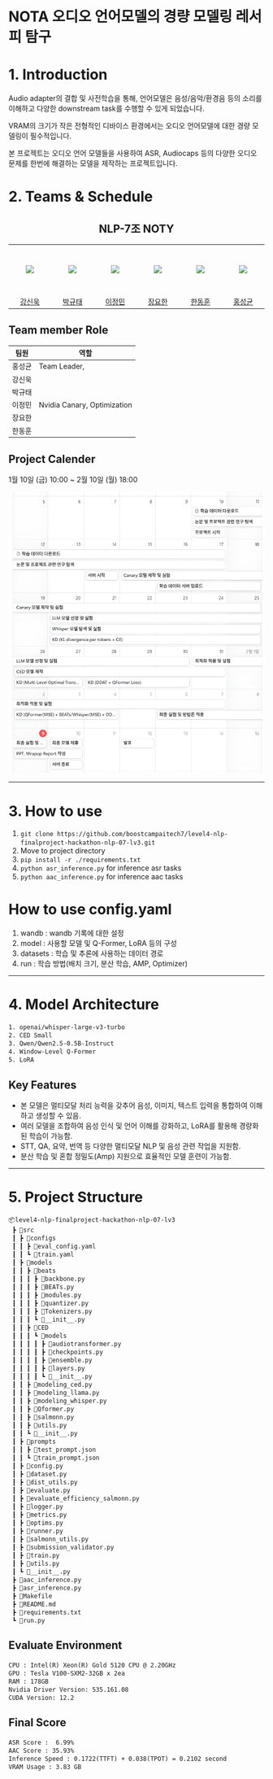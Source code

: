 # NOTA 오디오 언어모델의 경량 모델링 레서피 탐구

# 1. Introduction
Audio adapter의 결합 및 사전학습을 통해, 언어모델은 음성/음악/환경음 등의 소리를 이해하고 다양한 downstream task를 수행할 수 있게 되었습니다.

VRAM의 크기가 작은 전형적인 디바이스 환경에서는 오디오 언어모델에 대한 경량 모델링이 필수적입니다.

본 프로젝트는 오디오 언어 모델들을 사용하여 ASR, Audiocaps 등의 다양한 오디오 문제를 한번에 해결하는 모델을 제작하는 프로젝트입니다.


# 2. Teams & Schedule
<h2 align="center">NLP-7조 NOTY</h3>
<table align="center">
  <tr height="100px">
    <td align="center" width="150px">
      <a href="https://github.com/Uvamba"><img src="https://avatars.githubusercontent.com/u/116945517?v=4"/></a>
    </td>
    <td align="center" width="150px">
      <a href="https://github.com/doraemon500"><img src="https://avatars.githubusercontent.com/u/64678476?v=4"/></a>
    </td>
    <td align="center" width="150px">
      <a href="https://github.com/simigami"><img src="https://avatars.githubusercontent.com/u/46891822?v=4"/></a>
    </td>
    <td align="center" width="150px">
      <a href="https://github.com/DDUKDAE"><img src="https://avatars.githubusercontent.com/u/179460223?v=4"/></a>
    </td>
    <td align="center" width="150px">
      <a href="https://github.com/mrsuit0114"><img src="https://avatars.githubusercontent.com/u/95519378?v=4"/></a>
    </td>
    <td align="center" width="150px">
      <a href="https://github.com/hskhyl"><img src="https://avatars.githubusercontent.com/u/155405525?v=4"/></a>
    </td>
  </tr>
  <tr height="10px">
    <td align="center" width="150px">
      <a href="https://github.com/Uvamba">강신욱</a>
    </td>
    <td align="center" width="150px">
      <a href="https://github.com/doraemon500">박규태</a>
    </td>
    <td align="center" width="150px">
      <a href="https://github.com/simigami">이정민</a>
    </td>
    <td align="center" width="150px">
      <a href="https://github.com/DDUKDAE">장요한</a>
    </td>
    <td align="center" width="150px">
      <a href="https://github.com/mrsuit0114">한동훈</a>
    </td>
    <td align="center" width="150px">
      <a href="https://github.com/hskhyl">홍성균</a>
    </td>
  </tr>
</table>

## Team member Role
<div align='center'>

| 팀원  | 역할                                                        |
|-----|-----------------------------------------------------------|
| 홍성균 | Team Leader,           |
| 강신욱 |                                     |
| 박규태 |                    |
| 이정민 | Nvidia Canary, Optimization                               |
| 장요한 |                        |
| 한동훈 |  |


</div>

## Project Calender
1월 10일 (금) 10:00 ~ 2월 10일 (월) 18:00
<div align='center'>
  
![timeline](./img/timeline.png)

</div>

---
# 3. How to use

1. ``git clone https://github.com/boostcampaitech7/level4-nlp-finalproject-hackathon-nlp-07-lv3.git``
2. Move to project directory
3. ``pip install -r ./requirements.txt``
4. ``python asr_inference.py`` for inference asr tasks
5. ``python aac_inference.py`` for inference aac tasks

# How to use config.yaml
1. wandb : wandb 기록에 대한 설정
2. model : 사용할 모델 및 Q-Former, LoRA 등의 구성
3. datasets : 학습 및 추론에 사용하는 데이터 경로
4. run : 학습 방법(배치 크기, 분산 학습, AMP, Optimizer)

---
# 4. Model Architecture
```plaintext  
1. openai/whisper-large-v3-turbo
2. CED Small 
3. Qwen/Qwen2.5-0.5B-Instruct
4. Window-Level Q-Former
5. LoRA
```
## Key Features
- 본 모델은 멀티모달 처리 능력을 갖추어 음성, 이미지, 텍스트 입력을 통합하여 이해하고 생성할 수 있음.
- 여러 모델을 조합하여 음성 인식 및 언어 이해를 강화하고, LoRA를 활용해 경량화된 학습이 가능함.
- STT, QA, 요약, 번역 등 다양한 멀티모달 NLP 및 음성 관련 작업을 지원함.
- 분산 학습 및 혼합 정밀도(Amp) 지원으로 효율적인 모델 훈련이 가능함.

---
# 5. Project Structure
```plaintext
📦level4-nlp-finalproject-hackathon-nlp-07-lv3
 ┣ 📂src
 ┃ ┣ 📂configs
 ┃ ┃ ┣ 📜eval_config.yaml
 ┃ ┃ ┗ 📜train.yaml
 ┃ ┣ 📂models
 ┃ ┃ ┣ 📂beats
 ┃ ┃ ┃ ┣ 📜backbone.py
 ┃ ┃ ┃ ┣ 📜BEATs.py
 ┃ ┃ ┃ ┣ 📜modules.py
 ┃ ┃ ┃ ┣ 📜quantizer.py
 ┃ ┃ ┃ ┣ 📜Tokenizers.py
 ┃ ┃ ┃ ┗ 📜__init__.py
 ┃ ┃ ┣ 📂CED
 ┃ ┃ ┃ ┗ 📂models
 ┃ ┃ ┃ ┃ ┣ 📜audiotransformer.py
 ┃ ┃ ┃ ┃ ┣ 📜checkpoints.py
 ┃ ┃ ┃ ┃ ┣ 📜ensemble.py
 ┃ ┃ ┃ ┃ ┣ 📜layers.py
 ┃ ┃ ┃ ┃ ┗ 📜__init__.py
 ┃ ┃ ┣ 📜modeling_ced.py
 ┃ ┃ ┣ 📜modeling_llama.py
 ┃ ┃ ┣ 📜modeling_whisper.py
 ┃ ┃ ┣ 📜Qformer.py
 ┃ ┃ ┣ 📜salmonn.py
 ┃ ┃ ┣ 📜utils.py
 ┃ ┃ ┗ 📜__init__.py
 ┃ ┣ 📂prompts
 ┃ ┃ ┣ 📜test_prompt.json
 ┃ ┃ ┗ 📜train_prompt.json
 ┃ ┣ 📜config.py
 ┃ ┣ 📜dataset.py
 ┃ ┣ 📜dist_utils.py
 ┃ ┣ 📜evaluate.py
 ┃ ┣ 📜evaluate_efficiency_salmonn.py
 ┃ ┣ 📜logger.py
 ┃ ┣ 📜metrics.py
 ┃ ┣ 📜optims.py
 ┃ ┣ 📜runner.py
 ┃ ┣ 📜salmonn_utils.py
 ┃ ┣ 📜submission_validator.py
 ┃ ┣ 📜train.py
 ┃ ┣ 📜utils.py
 ┃ ┗ 📜__init__.py
 ┣ 📜aac_inference.py
 ┣ 📜asr_inference.py
 ┣ 📜Makefile
 ┣ 📜README.md
 ┣ 📜requirements.txt
 ┗ 📜run.py
```

## Evaluate Environment
```plaintext
CPU : Intel(R) Xeon(R) Gold 5120 CPU @ 2.20GHz
GPU : Tesla V100-SXM2-32GB x 2ea
RAM : 178GB
Nvidia Driver Version: 535.161.08   
CUDA Version: 12.2
```

## Final Score
```plaintext
ASR Score :  6.99%
AAC Score : 35.93%
Inference Speed : 0.1722(TTFT) + 0.038(TPOT) = 0.2102 second
VRAM Usage : 3.83 GB
```
